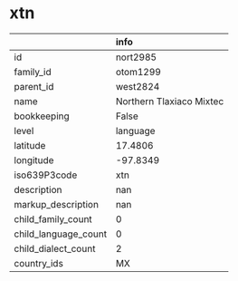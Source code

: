 # xtn
|                      | info                     |
|:---------------------|:-------------------------|
| id                   | nort2985                 |
| family_id            | otom1299                 |
| parent_id            | west2824                 |
| name                 | Northern Tlaxiaco Mixtec |
| bookkeeping          | False                    |
| level                | language                 |
| latitude             | 17.4806                  |
| longitude            | -97.8349                 |
| iso639P3code         | xtn                      |
| description          | nan                      |
| markup_description   | nan                      |
| child_family_count   | 0                        |
| child_language_count | 0                        |
| child_dialect_count  | 2                        |
| country_ids          | MX                       |